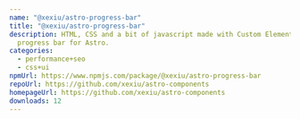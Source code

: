 ```yaml
---
name: "@xexiu/astro-progress-bar"
title: "@xexiu/astro-progress-bar"
description: HTML, CSS and a bit of javascript made with Custom Elements
  progress bar for Astro.
categories:
  - performance+seo
  - css+ui
npmUrl: https://www.npmjs.com/package/@xexiu/astro-progress-bar
repoUrl: https://github.com/xexiu/astro-components
homepageUrl: https://github.com/xexiu/astro-components
downloads: 12
---
```

